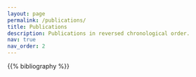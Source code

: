 ```yaml
---
layout: page
permalink: /publications/
title: Publications
description: Publications in reversed chronological order.
nav: true
nav_order: 2
---
```


<!-- _pages/publications.md -->

<!-- Bibsearch Feature -->

<!-- {% include bib_search.liquid %} -->

<div class="publications">

{{% bibliography %}}

</div>
